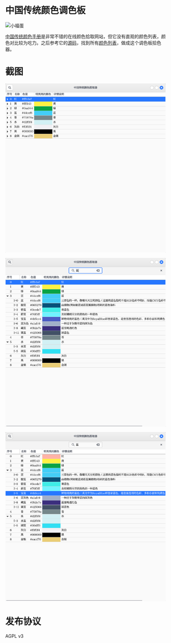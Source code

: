 # 中国传统颜色调色板

![小福蛋](https://media.52poke.com/wiki/thumb/archive/2/27/20140413171138%21440Happiny.png/79px-440Happiny.png)

[中国传统颜色手册](https://colors.ichuantong.cn/)是非常不错的在线颜色拾取网站，但它没有直观的颜色列表，颜色对比较为吃力。之后参考它的[源码](https://github.com/zerosoul/chinese-colors)，找到所有[颜色列表](./data/colors.json)，做成这个调色板拾色器。

# 截图

![颜色列表](./_image/1.png)

![颜色搜索](./_image/2.png)

![复制颜色](./_image/3.png)

# 发布协议

AGPL v3
